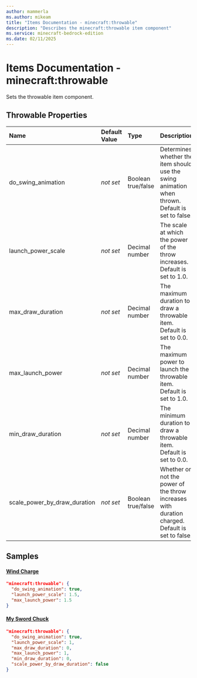 ```yaml
---
author: mammerla
ms.author: mikeam
title: "Items Documentation - minecraft:throwable"
description: "Describes the minecraft:throwable item component"
ms.service: minecraft-bedrock-edition
ms.date: 02/11/2025 
---
```


# Items Documentation - minecraft:throwable

Sets the throwable item component.


## Throwable Properties

|Name       |Default Value |Type |Description |Example Values |
|:----------|:-------------|:----|:-----------|:------------- |
| do_swing_animation | *not set* | Boolean true/false | Determines whether the item should use the swing animation when thrown. Default is set to false. | Wind Charge: `true` | 
| launch_power_scale | *not set* | Decimal number | The scale at which the power of the throw increases. Default is set to 1.0. | Wind Charge: `1.5`, My Sword Chuck: `1` | 
| max_draw_duration | *not set* | Decimal number | The maximum duration to draw a throwable item. Default is set to 0.0. |  | 
| max_launch_power | *not set* | Decimal number | The maximum power to launch the throwable item. Default is set to 1.0. | Wind Charge: `1.5`, My Sword Chuck: `1` | 
| min_draw_duration | *not set* | Decimal number | The minimum duration to draw a throwable item. Default is set to 0.0. |  | 
| scale_power_by_draw_duration | *not set* | Boolean true/false | Whether or not the power of the throw increases with duration charged. Default is set to false. |  | 

## Samples

#### [Wind Charge](https://github.com/Mojang/bedrock-samples/tree/preview/behavior_pack/items/wind_charge.json)


```json
"minecraft:throwable": {
  "do_swing_animation": true,
  "launch_power_scale": 1.5,
  "max_launch_power": 1.5
}
```

#### [My Sword Chuck](https://github.com/microsoft/minecraft-samples/tree/main/custom_items/behavior_packs/custom_item/items/my_sword_chuck.json)


```json
"minecraft:throwable": {
  "do_swing_animation": true,
  "launch_power_scale": 1,
  "max_draw_duration": 0,
  "max_launch_power": 1,
  "min_draw_duration": 0,
  "scale_power_by_draw_duration": false
}
```
